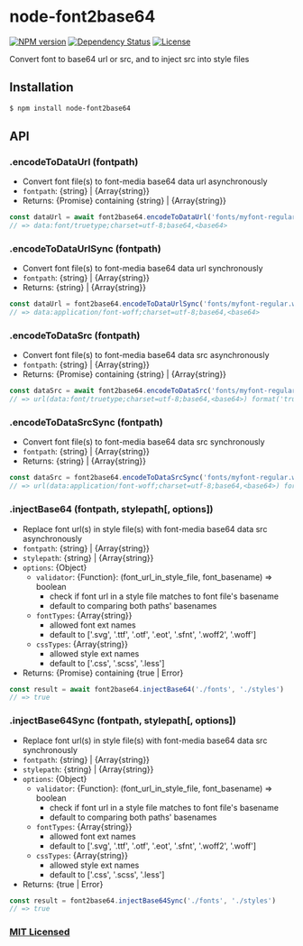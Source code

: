 # node-font2base64

[![NPM version](https://img.shields.io/npm/v/node-font2base64.svg)](https://www.npmjs.com/package/node-font2base64)
[![Dependency Status](https://david-dm.org/junminahn/node-font2base64.svg)](https://david-dm.org/junminahn/node-font2base64)
[![License](https://img.shields.io/npm/l/junminahn/node-font2base64.svg)](/LICENSE) 

Convert font to base64 url or src, and to inject src into style files

## Installation
```sh
$ npm install node-font2base64
```

## API
### .encodeToDataUrl (fontpath)
* Convert font file(s) to font-media base64 data url asynchronously
* `fontpath`: {string} | {Array{string}}
* Returns: {Promise} containing {string} | {Array{string}}
```js
const dataUrl = await font2base64.encodeToDataUrl('fonts/myfont-regular.ttf')
// => data:font/truetype;charset=utf-8;base64,<base64>
```

### .encodeToDataUrlSync (fontpath)
* Convert font file(s) to font-media base64 data url synchronously
* `fontpath`: {string} | {Array{string}}
* Returns: {string} | {Array{string}}
```js
const dataUrl = font2base64.encodeToDataUrlSync('fonts/myfont-regular.woff')
// => data:application/font-woff;charset=utf-8;base64,<base64>
```

### .encodeToDataSrc (fontpath)
* Convert font file(s) to font-media base64 data src asynchronously
* `fontpath`: {string} | {Array{string}}
* Returns: {Promise} containing {string} | {Array{string}}
```js
const dataSrc = await font2base64.encodeToDataSrc('fonts/myfont-regular.ttf')
// => url(data:font/truetype;charset=utf-8;base64,<base64>) format('truetype')
```

### .encodeToDataSrcSync (fontpath)
* Convert font file(s) to font-media base64 data src synchronously
* `fontpath`: {string} | {Array{string}}
* Returns: {string} | {Array{string}}
```js
const dataSrc = font2base64.encodeToDataSrcSync('fonts/myfont-regular.woff')
// => url(data:application/font-woff;charset=utf-8;base64,<base64>) format('woff')
```

### .injectBase64 (fontpath, stylepath[, options])
* Replace font url(s) in style file(s) with font-media base64 data src asynchronously
* `fontpath`: {string} | {Array{string}}
* `stylepath`: {string} | {Array{string}}
* `options`: {Object}
    * `validator`: {Function}: (font_url_in_style_file, font_basename) => boolean
        * check if font url in a style file matches to font file's basename
        * default to comparing both paths' basenames
    * `fontTypes`: {Array{string}}
        * allowed font ext names
        * default to ['.svg', '.ttf', '.otf', '.eot', '.sfnt', '.woff2', '.woff']
    * `cssTypes`: {Array{string}}
        * allowed style ext names
        * default to ['.css', '.scss', '.less']
* Returns: {Promise} containing {true | Error}
```js
const result = await font2base64.injectBase64('./fonts', './styles')
// => true
```

### .injectBase64Sync (fontpath, stylepath[, options])
* Replace font url(s) in style file(s) with font-media base64 data src synchronously
* `fontpath`: {string} | {Array{string}}
* `stylepath`: {string} | {Array{string}}
* `options`: {Object}
    * `validator`: {Function}: (font_url_in_style_file, font_basename) => boolean
        * check if font url in a style file matches to font file's basename
        * default to comparing both paths' basenames
    * `fontTypes`: {Array{string}}
        * allowed font ext names
        * default to ['.svg', '.ttf', '.otf', '.eot', '.sfnt', '.woff2', '.woff']
    * `cssTypes`: {Array{string}}
        * allowed style ext names
        * default to ['.css', '.scss', '.less']
* Returns: {true | Error}
```js
const result = font2base64.injectBase64Sync('./fonts', './styles')
// => true
```

### [MIT Licensed](LICENSE)